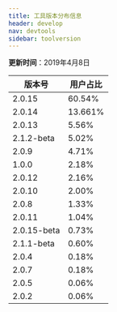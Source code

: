 ```yaml
---
title: 工具版本分布信息
header: develop
nav: devtools
sidebar: toolversion
---
```


**更新时间**：2019年4月8日


|版本号|用户占比|
|---|---|
|2.0.15|60.54%|
|2.0.14|13.661%|
|2.0.13|5.56%|
|2.1.2-beta|5.02%|
|2.0.9|4.71%|
|1.0.0 |2.18%|
|2.0.12|2.16%|
|2.0.10|2.00%|
|2.0.8|1.33%|
|2.0.11|1.04%|
|2.0.15-beta|0.73%|
|2.1.1-beta|0.60%|
|2.0.4|0.18%|
|2.0.7|0.18%|
|2.0.5|0.06%|
|2.0.2|0.06%|

